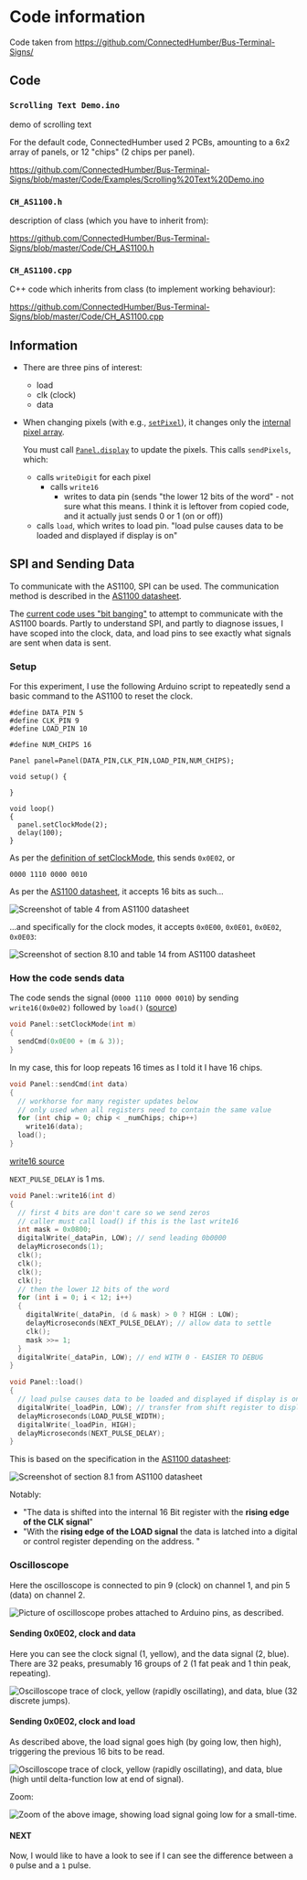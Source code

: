 # Code information

Code taken from <https://github.com/ConnectedHumber/Bus-Terminal-Signs/>

## Code

### `Scrolling Text Demo.ino`

demo of scrolling text

For the default code, ConnectedHumber used 2 PCBs, amounting to a 6x2 array of panels, or 12 "chips" (2 chips per panel).

<https://github.com/ConnectedHumber/Bus-Terminal-Signs/blob/master/Code/Examples/Scrolling%20Text%20Demo.ino>

### `CH_AS1100.h`

description of class (which you have to inherit from):

<https://github.com/ConnectedHumber/Bus-Terminal-Signs/blob/master/Code/CH_AS1100.h>

### `CH_AS1100.cpp`

C++ code which inherits from class (to implement working behaviour):

<https://github.com/ConnectedHumber/Bus-Terminal-Signs/blob/master/Code/CH_AS1100.cpp>

## Information

- There are three pins of interest:
  - load
  - clk (clock)
  - data
- When changing pixels (with e.g., [`setPixel`]), it changes only the [internal pixel array].

  You must call [`Panel.display`] to update the pixels.
  This calls `sendPixels`, which:

  - calls `writeDigit` for each pixel
    - calls `write16`
      - writes to data pin (sends "the lower 12 bits of the word" - not sure what this means. I think it is leftover from copied code, and it actually just sends 0 or 1 (on or off))
  - calls `load`, which writes to load pin. "load pulse causes data to be loaded and displayed if display is on"

[`setPixel`]: https://github.com/ConnectedHumber/Bus-Terminal-Signs/blob/924d6c9f16a497d58154f33e4dc9a63ff28e7344/Code/CH_AS1100.cpp#L390-L404
[internal pixel array]: https://github.com/ConnectedHumber/Bus-Terminal-Signs/blob/924d6c9f16a497d58154f33e4dc9a63ff28e7344/Code/CH_AS1100.h#L67
[`Panel.display`]: https://github.com/ConnectedHumber/Bus-Terminal-Signs/blob/924d6c9f16a497d58154f33e4dc9a63ff28e7344/Code/Examples/Scrolling%20Text%20Demo.ino#L71

## SPI and Sending Data

To communicate with the AS1100, SPI can be used. The communication method is described in the [AS1100 datasheet].

The [current code uses "bit banging"][bit banging] to attempt to communicate with the AS1100 boards. Partly to understand SPI, and partly to diagnose issues, I have scoped into the clock, data, and load pins to see exactly what signals are sent when data is sent.

### Setup

For this experiment, I use the following Arduino script to repeatedly send a basic command to the AS1100 to reset the clock.

```arduino
#define DATA_PIN 5
#define CLK_PIN 9
#define LOAD_PIN 10

#define NUM_CHIPS 16

Panel panel=Panel(DATA_PIN,CLK_PIN,LOAD_PIN,NUM_CHIPS);

void setup() {

}

void loop()
{
  panel.setClockMode(2);
  delay(100);
}
```

As per the [definition of setClockMode][setClockMode], this sends `0x0E02`, or

```binary
0000 1110 0000 0010
```

As per the [AS1100 datasheet], it accepts 16 bits as such...

![Screenshot of table 4 from AS1100 datasheet](images/AS1100-datasheet_serial-data-format.png)

...and specifically for the clock modes, it accepts `0x0E00`, `0x0E01`, `0x0E02`, `0x0E03`:

![Screenshot of section 8.10 and table 14 from AS1100 datasheet](images/AS1100-datasheet_reset-and-internal-clock-register.png)

[setClockMode]: https://github.com/ConnectedHumber/Bus-Terminal-Signs/blob/e6338adccdb4e44680c86468fa18fadd92395694/Code/CH_AS1100.cpp#L486-L495
[bit banging]: https://github.com/ConnectedHumber/Bus-Terminal-Signs/blob/master/Code/README.md
[AS1100 datasheet]: https://github.com/ConnectedHumber/Bus-Terminal-Signs/blob/master/Datasheets/AS1100_DS000273_1-00.pdf

### How the code sends data

The code sends the signal (`0000 1110 0000 0010`) by sending `write16(0x0e02)` followed by `load()` ([source][sendCmd])

```c++
void Panel::setClockMode(int m)
{
  sendCmd(0x0E00 + (m & 3));
}
```

In my case, this for loop repeats 16 times as I told it I have 16 chips.

```c++
void Panel::sendCmd(int data)
{
  // workhorse for many register updates below
  // only used when all registers need to contain the same value
  for (int chip = 0; chip < _numChips; chip++)
    write16(data);
  load();
}
```

[write16 source][write16]

`NEXT_PULSE_DELAY` is 1 ms.

```c++
void Panel::write16(int d)
{
  // first 4 bits are don't care so we send zeros
  // caller must call load() if this is the last write16
  int mask = 0x0800;
  digitalWrite(_dataPin, LOW); // send leading 0b0000
  delayMicroseconds(1);
  clk();
  clk();
  clk();
  clk();
  // then the lower 12 bits of the word
  for (int i = 0; i < 12; i++)
  {
    digitalWrite(_dataPin, (d & mask) > 0 ? HIGH : LOW);
    delayMicroseconds(NEXT_PULSE_DELAY); // allow data to settle
    clk();
    mask >>= 1;
  }
  digitalWrite(_dataPin, LOW); // end WITH 0 - EASIER TO DEBUG
}
```

```c++
void Panel::load()
{
  // load pulse causes data to be loaded and displayed if display is on
  digitalWrite(_loadPin, LOW); // transfer from shift register to display drivers buffer
  delayMicroseconds(LOAD_PULSE_WIDTH);
  digitalWrite(_loadPin, HIGH);
  delayMicroseconds(NEXT_PULSE_DELAY);
}
```

This is based on the specification in the [AS1100 datasheet]:

![Screenshot of section 8.1 from AS1100 datasheet](images/AS1100-datasheet_serial-addressing-modes.png)

Notably:

- "The data is shifted into the
internal 16 Bit register with the **rising edge of the CLK signal**"
- "With the **rising edge of the LOAD signal** the data is latched into a digital or control
register depending on the address. "

[sendCmd]: https://github.com/ConnectedHumber/Bus-Terminal-Signs/blob/e6338adccdb4e44680c86468fa18fadd92395694/Code/CH_AS1100.cpp#L477-L484
[write16]: https://github.com/ConnectedHumber/Bus-Terminal-Signs/blob/e6338adccdb4e44680c86468fa18fadd92395694/Code/CH_AS1100.cpp#L216-L236

### Oscilloscope

Here the oscilloscope is connected to pin 9 (clock) on channel 1, and pin 5 (data) on channel 2.

![Picture of oscilloscope probes attached to Arduino pins, as described.](images/oscilloscope_attached_to_arduino.png)

#### Sending 0x0E02, clock and data

Here you can see the clock signal (1, yellow), and the data signal (2, blue). There are 32 peaks, presumably 16 groups of 2 (1 fat peak and 1 thin peak, repeating).

![Oscilloscope trace of clock, yellow (rapidly oscillating), and data, blue (32 discrete jumps).](./oscilloscope/send-0x0e00_1-clock_2-data_0/TEK.BMP)

#### Sending 0x0E02, clock and load

As described above, the load signal goes high (by going low, then high), triggering the previous 16 bits to be read.

![Oscilloscope trace of clock, yellow (rapidly oscillating), and data, blue (high until delta-function low at end of signal).](./oscilloscope/send-0x0e00_1-clock_2-load_0/TEK.BMP)

Zoom:

![Zoom of the above image, showing load signal going low for a small-time.](./oscilloscope/send-0x0e00_1-clock_2-load_1/TEK.BMP)

#### NEXT

Now, I would like to have a look to see if I can see the difference between a `0` pulse and a `1` pulse.
